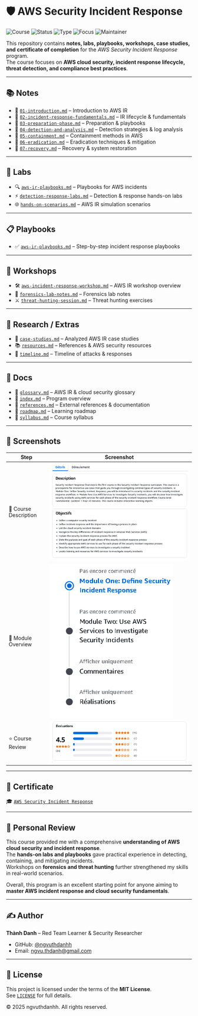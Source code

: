 # 🛡️ AWS Security Incident Response

![Course](https://img.shields.io/badge/AWS-Security%20Incident%20Response-orange?style=flat-square&logo=aws)
![Status](https://img.shields.io/badge/Status-Completed-brightgreen?style=flat-square&logo=verizon)
![Type](https://img.shields.io/badge/Type-Learning%20Project-blue?style=flat-square&logo=notion)
![Focus](https://img.shields.io/badge/Focus-Cloud%20Security-informational?style=flat-square&logo=aws)
![Maintainer](https://img.shields.io/badge/Maintainer-Thành%20Danh-blueviolet?style=flat-square&logo=github)

This repository contains **notes, labs, playbooks, workshops, case studies, and certificate of completion** for the *AWS Security Incident Response* program.  
The course focuses on **AWS cloud security, incident response lifecycle, threat detection, and compliance best practices**.

---

## 📚 Notes  

- 📄 [`01-introduction.md`](./notes/01-introduction.md) – Introduction to AWS IR  
- 📄 [`02-incident-response-fundamentals.md`](./notes/02-incident-response-fundamentals.md) – IR lifecycle & fundamentals  
- 📄 [`03-preparation-phase.md`](./notes/03-preparation-phase.md) – Preparation & playbooks  
- 📄 [`04-detection-and-analysis.md`](./notes/04-detection-and-analysis.md) – Detection strategies & log analysis  
- 📄 [`05-containment.md`](./notes/05-containment.md) – Containment methods in AWS  
- 📄 [`06-eradication.md`](./notes/06-eradication.md) – Eradication techniques & mitigation  
- 📄 [`07-recovery.md`](./notes/07-recovery.md) – Recovery & system restoration  

---

## 🧪 Labs  

- 🔍 [`aws-ir-playbooks.md`](./labs/aws-ir-playbooks.md) – Playbooks for AWS incidents  
- ⚡ [`detection-response-labs.md`](./labs/detection-response-labs.md) – Detection & response hands-on labs  
- 🌐 [`hands-on-scenarios.md`](./labs/hands-on-scenarios.md) – AWS IR simulation scenarios  

---

## 📋 Playbooks  

- ✅ [`aws-ir-playbooks.md`](./labs/aws-ir-playbooks.md) – Step-by-step incident response playbooks  

---

## 🏫 Workshops  

- 🛠️ [`aws-incident-response-workshop.md`](./workshops/aws-incident-response-workshop.md) – AWS IR workshop overview  
- 🔎 [`forensics-lab-notes.md`](./workshops/forensics-lab-notes.md) – Forensics lab notes  
- ⚔️ [`threat-hunting-session.md`](./workshops/threat-hunting-session.md) – Threat hunting exercises  

---

## 🔬 Research / Extras  

- 📑 [`case-studies.md`](./extras/case-studies.md) – Analyzed AWS IR case studies  
- 📚 [`resources.md`](./extras/resources.md) – References & AWS security resources  
- 📆 [`timeline.md`](./extras/timeline.md) – Timeline of attacks & responses  

---

## 📖 Docs  

- 📘 [`glossary.md`](./docs/glossary.md) – AWS IR & cloud security glossary  
- 📘 [`index.md`](./docs/index.md) – Program overview  
- 📘 [`references.md`](./docs/references.md) – External references & documentation  
- 📘 [`roadmap.md`](./docs/roadmap.md) – Learning roadmap  
- 📘 [`syllabus.md`](./docs/syllabus.md) – Course syllabus  

---

## 📸 Screenshots  

| Step                   | Screenshot |
|------------------------|------------|
| 🏫 Course Description   | ![](./screenshots/AWS-des-obj.png) |
| 📘 Module Overview      | ![](./screenshots/AWS-module.png) |
| ⭐ Course Review         | ![](./screenshots/AWS-review.png) |

---

## 📜 Certificate  

🎓 [`AWS Security Incident Response`](./cert/17875_5_6459463_1729418889_AWS%20Skill%20Builder%20Course%20Completion%20Certificate.pdf)  

---

## 📝 Personal Review  

This course provided me with a comprehensive **understanding of AWS cloud security and incident response**.  
The **hands-on labs and playbooks** gave practical experience in detecting, containing, and mitigating incidents.  
Workshops on **forensics and threat hunting** further strengthened my skills in real-world scenarios.  

Overall, this program is an excellent starting point for anyone aiming to **master AWS incident response and cloud security fundamentals**.

---

## ✍️ Author  

**Thành Danh** – Red Team Learner & Security Researcher  

- GitHub: [@ngvuthdanhh](https://github.com/ngvuthdanhh)  
- Email: ngvu.thdanh@gmail.com   

---

## 📄 License  

This project is licensed under the terms of the **MIT License**.  
See [`LICENSE`](./LICENSE) for full details.  

© 2025 ngvuthdanhh. All rights reserved.  
